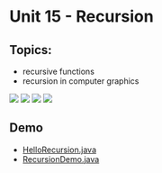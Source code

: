 # Unit 15 - Recursion

## Topics:

- recursive functions
- recursion in computer graphics

![](0.jpg)
![](1.jpg)
![](2.jpg)
![](3.jpg)


## Demo

- <a href="../unit15_demo/HelloRecursion.java">HelloRecursion.java</a>
- <a href="../unit15_demo/RecursionDemo.java">RecursionDemo.java</a>

